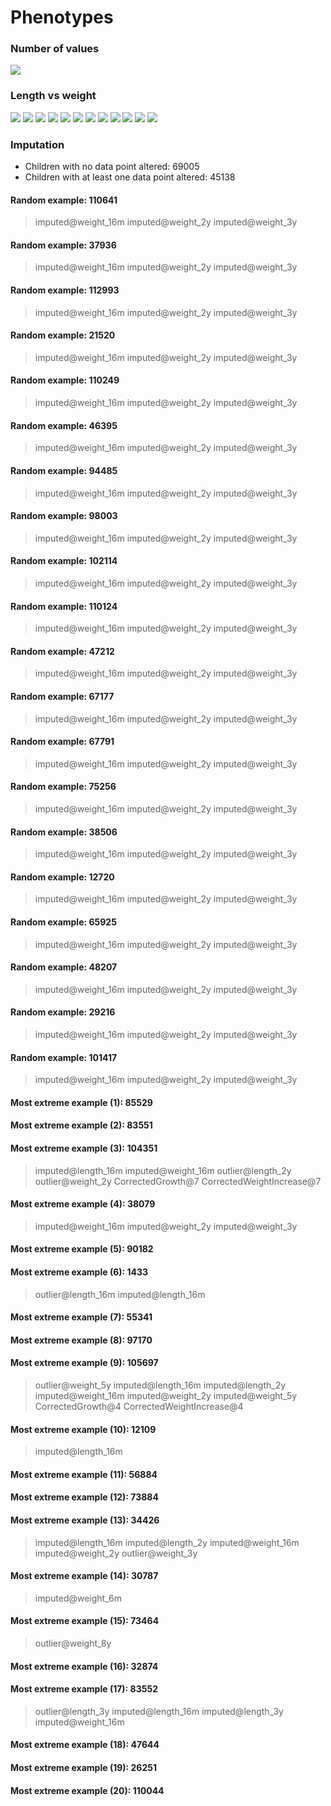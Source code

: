 # Phenotypes
### Number of values
![](plots/n.png)
### Length vs weight
![](plots/length_weight_1.png)
![](plots/length_weight_2.png)
![](plots/length_weight_3.png)
![](plots/length_weight_4.png)
![](plots/length_weight_5.png)
![](plots/length_weight_6.png)
![](plots/length_weight_7.png)
![](plots/length_weight_8.png)
![](plots/length_weight_9.png)
![](plots/length_weight_10.png)
![](plots/length_weight_11.png)
![](plots/length_weight_12.png)
### Imputation
- Children with no data point altered: 69005
- Children with at least one data point altered: 45138
#### Random example: 110641
> imputed@weight_16m imputed@weight_2y imputed@weight_3y
#### Random example: 37936
> imputed@weight_16m imputed@weight_2y imputed@weight_3y
#### Random example: 112993
> imputed@weight_16m imputed@weight_2y imputed@weight_3y
#### Random example: 21520
> imputed@weight_16m imputed@weight_2y imputed@weight_3y
#### Random example: 110249
> imputed@weight_16m imputed@weight_2y imputed@weight_3y
#### Random example: 46395
> imputed@weight_16m imputed@weight_2y imputed@weight_3y
#### Random example: 94485
> imputed@weight_16m imputed@weight_2y imputed@weight_3y
#### Random example: 98003
> imputed@weight_16m imputed@weight_2y imputed@weight_3y
#### Random example: 102114
> imputed@weight_16m imputed@weight_2y imputed@weight_3y
#### Random example: 110124
> imputed@weight_16m imputed@weight_2y imputed@weight_3y
#### Random example: 47212
> imputed@weight_16m imputed@weight_2y imputed@weight_3y
#### Random example: 67177
> imputed@weight_16m imputed@weight_2y imputed@weight_3y
#### Random example: 67791
> imputed@weight_16m imputed@weight_2y imputed@weight_3y
#### Random example: 75256
> imputed@weight_16m imputed@weight_2y imputed@weight_3y
#### Random example: 38506
> imputed@weight_16m imputed@weight_2y imputed@weight_3y
#### Random example: 12720
> imputed@weight_16m imputed@weight_2y imputed@weight_3y
#### Random example: 65925
> imputed@weight_16m imputed@weight_2y imputed@weight_3y
#### Random example: 48207
> imputed@weight_16m imputed@weight_2y imputed@weight_3y
#### Random example: 29216
> imputed@weight_16m imputed@weight_2y imputed@weight_3y
#### Random example: 101417
> imputed@weight_16m imputed@weight_2y imputed@weight_3y
#### Most extreme example (1): 85529
> 
#### Most extreme example (2): 83551
> 
#### Most extreme example (3): 104351
> imputed@length_16m imputed@weight_16m outlier@length_2y outlier@weight_2y CorrectedGrowth@7 CorrectedWeightIncrease@7
#### Most extreme example (4): 38079
> imputed@weight_16m imputed@weight_2y imputed@weight_3y
#### Most extreme example (5): 90182
> 
#### Most extreme example (6): 1433
> outlier@length_16m imputed@length_16m
#### Most extreme example (7): 55341
> 
#### Most extreme example (8): 97170
> 
#### Most extreme example (9): 105697
> outlier@weight_5y imputed@length_16m imputed@length_2y imputed@weight_16m imputed@weight_2y imputed@weight_5y CorrectedGrowth@4 CorrectedWeightIncrease@4
#### Most extreme example (10): 12109
> imputed@length_16m
#### Most extreme example (11): 56884
> 
#### Most extreme example (12): 73884
> 
#### Most extreme example (13): 34426
> imputed@length_16m imputed@length_2y imputed@weight_16m imputed@weight_2y outlier@weight_3y
#### Most extreme example (14): 30787
> imputed@weight_6m
#### Most extreme example (15): 73464
> outlier@weight_8y
#### Most extreme example (16): 32874
> 
#### Most extreme example (17): 83552
> outlier@length_3y imputed@length_16m imputed@length_3y imputed@weight_16m
#### Most extreme example (18): 47644
> 
#### Most extreme example (19): 26251
> 
#### Most extreme example (20): 110044
> 
